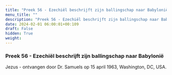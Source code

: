 ```yaml
---
title: "Preek 56 - Ezechiël beschrijft zijn ballingschap naar Babylonië"
menu_title: ""
description: "Preek 56 - Ezechiël beschrijft zijn ballingschap naar Babylonië"
date: 2024-02-01 06:00:01+00:109
draft: False
hidden: True
weight:
---
```

### Preek 56 - Ezechiël beschrijft zijn ballingschap naar Babylonië

Jezus - ontvangen door Dr. Samuels op 15 april 1963, Washington, DC, USA.
